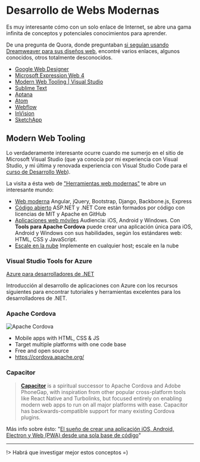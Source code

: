# Desarrollo de Webs Modernas

Es muy interesante cómo con un solo enlace de Internet, se abre una gama infinita de conceptos y potenciales conocimientos para aprender.

De una pregunta de Quora, donde preguntaban [si seguían usando Dreamweaver para sus diseños web](https://es.quora.com/Se-sigue-utilizando-Dreamweaver-para-desarrollar-p%C3%A1ginas-web-Es-recomendable-su-uso/answer/William-D-Galindo-S), encontré varios enlaces, algunos conocidos, otros totalmente desconocidos.

* [Google Web Designer](https://www.google.com/webdesigner/)
* [Microsoft Expression Web 4](https://www.microsoft.com/en-us/download/details.aspx?id=36179)
* [Modern Web Tooling | Visual Studio](https://www.visualstudio.com/vs/features/modern-web-tooling/)
* [Sublime Text](https://www.sublimetext.com/)
* [Aptana](http://www.aptana.com/)
* [Atom](https://atom.io/)
* [Webflow](https://webflow.com/)
* [InVision](https://www.invisionapp.com/home)
* [SketchApp](https://www.sketchapp.com/)

## Modern Web Tooling

Lo verdaderamente interesante ocurre cuando me sumerjo en el sitio de Microsoft Visual Studio (que ya conocía por mi experiencia con Visual Studio, y mi última y renovada experiencia con Visual Studio Code para el [curso de Desarrollo Web](https://sidval.github.io/dev.web/)).

La visita a ésta web de ["Herramientas web modernas"](https://www.visualstudio.com/es/vs/features/modern-web-tooling) te abre un interesante mundo:

* [Web moderna](https://webtooling.visualstudio.com/frameworks/client-side/)
  Angular, jQuery, Bootstrap, Django, Backbone.js, Express
* [Código abierto](https://github.com/aspnet/Home)
  ASP.NET y .NET Core están formados por código con licencias de MIT y Apache en GitHub
* [Aplicaciones web móviles](https://www.visualstudio.com/es/vs/features/cordova/)
  Audiencia: iOS, Android y Windows. Con **Tools para Apache Cordova** puede crear una aplicación única para iOS, Android y Windows con sus habilidades, según los estándares web: HTML, CSS y JavaScript.
* [Escale en la nube](https://www.visualstudio.com/es/vs/features/azure-tools/)
  Implemente en cualquier host; escale en la nube
  
### Visual Studio Tools for Azure
  
[Azure para desarrolladores de .NET](https://docs.microsoft.com/es-es/dotnet/azure/?view=azure-dotnet)

Introducción al desarrollo de aplicaciones con Azure con los recursos siguientes para encontrar tutoriales y herramientas excelentes para los desarrolladores de .NET.

### Apache Cordova

![Apache Cordova](https://cordova.apache.org/static/img/cordova_bot.png)

* Mobile apps with HTML, CSS & JS
* Target multiple platforms with one code base
* Free and open source
* https://cordova.apache.org/

### Capacitor

> [**Capacitor**](https://capacitor.ionicframework.com/) is a spiritual successor to Apache Cordova and Adobe PhoneGap, with inspiration from other popular cross-platform tools like React Native and Turbolinks, but focused entirely on enabling modern web apps to run on all major platforms with ease. Capacitor has backwards-compatible support for many existing Cordova plugins.

Más info sobre ésto: "[El sueño de crear una aplicación iOS, Android, Electron y Web (PWA) desde una sola base de código](https://medium.com/williambastidasblog/el-sue%C3%B1o-de-crear-una-aplicaci%C3%B3n-ios-android-electron-y-web-pwa-desde-una-sola-base-de-c%C3%B3digo-ab66ad903919)"

***

!> Habrá que investigar mejor estos conceptos =)
